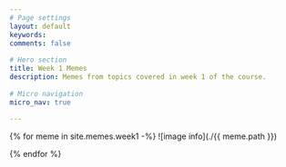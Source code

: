 ```yaml
---
# Page settings
layout: default
keywords:
comments: false
 
# Hero section
title: Week 1 Memes
description: Memes from topics covered in week 1 of the course. 
 
# Micro navigation
micro_nav: true
 
---
```


{% for meme in site.memes.week1 -%}
![image info](./{{ meme.path }})


{% endfor %}
